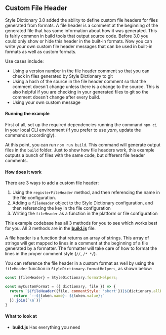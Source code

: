 ## Custom File Header

Style Dictionary 3.0 added the ability to define custom file headers for files generated from formats. A file header is a comment at the beginning of the generated file that has some information about how it was generated. This is fairly common in build tools that output source code. Before 3.0 you could only show or hide this header in the built-in formats. Now you can write your own custom file header messages that can be used in built-in formats as well as custom formats. 

Use cases include:

- Using a version number in the file header comment so that you can check in files generated by Style Dictionary to git
- Using a hash of the source in the file header comment so that the comment doesn't change unless there is a change to the source. This is also helpful if you are checking in your generated files to git so the comment doesn't change after every build.
- Using your own custom message


#### Running the example

First of all, set up the required dependencies running the command `npm ci` in your local CLI environment (if you prefer to use *yarn*, update the commands accordingly).

At this point, you can run `npm run build`. This command will generate output files in the `build` folder. Just to show how file headers work, this example outputs a bunch of files with the same code, but different file header comments. 


#### How does it work

There are 3 ways to add a custom file header:

1. Using the `registerFileHeader` method, and then referencing the name in the file configuration.
1. Adding a `fileHeader` object to the Style Dictionary configuration, and then referencing the key in the file configuration
1. Writing the `fileHeader` as a function in the platform or file configuration

This example codebase has all 3 methods for you to see which works best for you. All 3 methods are in the [**build.js**](/build.js) file. 

A file header is a function that returns an array of strings. This array of strings will get mapped to lines in a comment at the beginning of a file generated by a formatter. The formatter will take care of how to format the lines in the proper comment style (`//`, `/* */`).

You can reference the file header in a custom format as well by using the `fileHeader` function in `StyleDictionary.formatHelpers`, as shown below: 

```javascript
const {fileHeader} = StyleDictionary.formatHelpers;

const myCustomFormat = ({ dictionary, file }) => {
  return `${fileHeader({file, commentStyle: 'short'})}${dictionary.allProperties.map(token => {
    return `--${token.name}: ${token.value};`
  }).join(`\n`)}`
}
```

#### What to look at

* **build.js** Has everything you need
